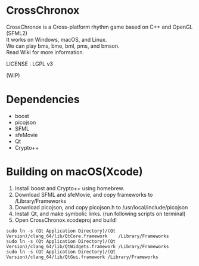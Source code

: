 # CrossChronox
CrossChronox is a Cross-platform rhythm game based on C++ and OpenGL (SFML2)  
It works on Windows, macOS, and Linux.  
We can play bms, bme, bml, pms, and bmson.  
Read Wiki for more information.

LICENSE : LGPL v3

(WIP)

# Dependencies
* boost  
* picojson  
* SFML  
* sfeMovie  
* Qt  
* Crypto++

# Building on macOS(Xcode)
1. Install boost and Crypto++ using homebrew.
1. Download SFML and sfeMovie, and copy frameworks to /Library/Frameworks
1. Download picojson, and copy picojson.h to /usr/local/include/picojson
1. Install Qt, and make symbolic links. (run following scripts on terminal)
1. Open CrossChronox.xcodeproj and build!

```
sudo ln -s (Qt Application Directory)/(Qt Version)/clang_64/lib/QtCore.framework    /Library/Frameworks
sudo ln -s (Qt Application Directory)/(Qt Version)/clang_64/lib/QtWidgets.framework /Library/Frameworks
sudo ln -s (Qt Application Directory)/(Qt Version)/clang_64/lib/QtGui.framework /Library/Frameworks
```